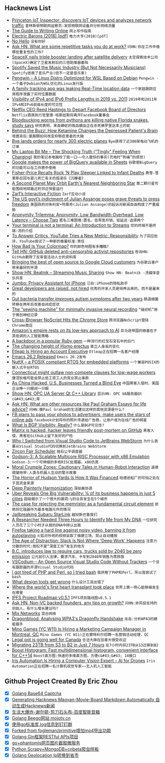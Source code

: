 ## Hacknews List


- [Princeton IoT Inspector: discovers IoT devices and analyzes network traffic](https://iot-inspector.princeton.edu/)  `普林斯顿物联网监察员:发现物联网设备并分析网络流量`
- [The Guide to Writing Online](https://www.perell.com/blog/the-ultimate-guide-to-writing-online)  `网上写作指南`
- [Electric Barons (2018) [pdf]](https://cryptome.org/2019/02/elbar.pdf)  `电力大亨(2018)[pdf]`
- [No Hello](http://www.nohello.com/)  `没有你好`
- [Ask HN: What are some repetitive tasks you do at work?](item?id=19647012)  `问HN:你在工作中做哪些重复性的工作?`
- [SpaceX nails triple booster landing after satellite delivery](https://www.bbc.com/news/av/science-environment-47903788/spacex-nails-triple-booster-landing-after-satellite-delivery)  `太空探索技术公司(SpaceX)确定了卫星发射后的三倍助推器着陆`
- [Spotify Saved the Music Industry (But Not Necessarily Musicians)](http://freakonomics.com/podcast/spotify/)  `Spotify拯救了音乐产业(但不一定是音乐家)`
- [Pengwin – A Linux Distro Optimized for WSL Based on Debian](https://github.com/WhitewaterFoundry/Pengwin)  `Pengwin -一个基于Debian为WSL优化的Linux发行版`
- [A family tracking app was leaking Real-Time location data](https://techcrunch.com/2019/03/23/family-tracking-location-leak/)  `一个家庭跟踪应用程序泄露了实时位置数据`
- [Visibility of IPv4 and IPv6 Prefix Lengths in 2019 vs. 2011](https://labs.ripe.net/Members/stephen_strowes/visibility-of-prefix-lengths-in-ipv4-and-ipv6)  `2019年和2011年IPv4和IPv6前缀长度的可见性`
- [Netflix CEO Reed Hastings to Depart Facebook Board of Directors](https://www.cnbc.com/2019/04/12/netflix-ceo-reed-hastings-to-depart-facebook-board-of-directors.html)  `Netflix首席执行官里德·哈斯廷斯将离开Facebook董事会`
- [Bloodsucking worms from pythons are killing native Florida snakes, study says](https://www.floridatoday.com/story/news/local/environment/2019/04/11/pythons-spread-parasite-florida-native-snakes/3435198002/)  `研究表明，来自蟒蛇的吸血蠕虫正在杀死佛罗里达本土的蛇`
- [Behind the Buzz: How Ketamine Changes the Depressed Patient&#39;s Brain](https://www.scientificamerican.com/article/behind-the-buzz-how-ketamine-changes-the-depressed-patients-brain/)  `喧嚣背后:氯胺酮如何改变抑郁症患者的大脑`
- [Bye lands orders for nearly 300 electric planes](https://www.aopa.org/news-and-media/all-news/2019/april/11/orders-for-eflyer-hit-300)  `Bye获得了近300架电动飞机的订单`
- [My Laptop Bit Me – The Shocking Truth (“Tingly” Feeling When Charging)](http://enclydion.blogspot.com/2012/04/my-laptop-bit-me-shocking-truth.html)  `我的笔记本电脑咬了我一口——令人震惊的事实(充电时“刺痛”的感觉)`
- [Google makes the power of BigQuery available in Sheets](https://techcrunch.com/2019/04/10/google-makes-the-power-of-bigquery-available-in-sheets/)  `谷歌使BigQuery的功能可以在工作表中使用`
- [Fisher-Price Recalls Rock ’N Play Sleeper Linked to Infant Deaths](https://www.nytimes.com/2019/04/12/business/fisher-price-rock-n-play-recall.html)  `费雪-普莱斯召回与婴儿死亡有关的摇滚乐《沉睡者》`
- [A Second Planet May Orbit Earth&#39;s Nearest Neighboring Star](https://www.scientificamerican.com/article/a-second-planet-may-orbit-earths-nearest-neighboring-star/)  `第二颗行星可能围绕地球最近的邻近恒星运行`
- [Zarf’s Interactive Fiction](https://www.eblong.com/zarf/if.html)  `Zarf互动小说`
- [The US govt’s indictment of Julian Assange poses grave threats to press freedom](https://theintercept.com/2019/04/11/the-u-s-governments-indictment-of-julian-assange-poses-grave-threats-to-press-freedoms/)  `美国政府对朱利安•阿桑奇(Julian Assange)的起诉对新闻自由构成了严重威胁`
- [Anonymity Trilemma: Anonymity, Low Bandwidth Overhead, Low Latency – Choose Two](https://freedom.cs.purdue.edu/anonymity/index.html)  `匿名三难困境:匿名，低带宽开销，低延迟-选择两个`
- [Your terminal is not a terminal: An Introduction to Streams](https://lucasfcosta.com/2019/04/07/streams-introduction.html)  `您的终端不是终端:流的介绍`
- [To Answer Critics, YouTube Tries a New Metric: Responsibility](https://www.bloomberg.com/news/articles/2019-04-11/to-answer-critics-youtube-tries-a-new-metric-responsibility)  `为了回应批评，YouTube尝试了一种新的衡量标准:责任`
- [How Bad Is Your Colormap?](https://jakevdp.github.io/blog/2014/10/16/how-bad-is-your-colormap/)  `你的颜色地图有多糟糕?`
- [Tell HN: GitHub deleted anti-censorship activist repositories](item?id=19645296)  `告诉HN: GitHub删除了反审查活动人士的资料库`
- [Bringing the best of open source to Google Cloud customers](https://cloud.google.com/blog/products/open-source/bringing-the-best-of-open-source-to-google-cloud-customers)  `为谷歌云客户带来最好的开源`
- [Show HN: Beatnik – Streaming Music Sharing](https://www.beatnikapp.com)  `Show HN: Beatnik -流媒体音乐共享`
- [Jumbo: Privacy Assistant for iPhone](https://www.jumboprivacy.com/)  `江伯:iPhone的隐私助手`
- [Great developers are raised, not hired](https://sizovs.net/2019/04/10/the-best-developers-are-raised-not-hired/)  `优秀的开发人员是培养出来的，而不是雇来的`
- [Gut bacteria transfer improves autism symptoms after two years](https://www.nature.com/articles/s41598-019-42183-0)  `肠道细菌转移在两年后改善自闭症症状`
- [The “sewing machine” for minimally invasive neural recording](https://www.biorxiv.org/content/10.1101/578542v1.full)  `“缝纫机”用于微创神经记录`
- [Cross-Browser NoScript Hits the Chrome Store](https://hackademix.net/2019/04/12/cross-browser-noscript-hits-the-chrome-store/)  `跨浏览器NoScript登陆Chrome商店`
- [Amazon&#39;s empire rests on its low-key approach to AI](https://www.economist.com/business/2019/04/13/amazons-empire-rests-on-its-low-key-approach-to-ai)  `亚马逊帝国的根基在于其低调的人工智能策略`
- [A backdoor in a popular Ruby gem](https://lwn.net/SubscriberLink/785386/7792816b5e552e7e/)  `一种流行的红宝石宝石中的后门`
- [The changing height of Homo erectus](http://johnhawks.net/weblog/reviews/erectus/changing-height-homo-erectus-2010.html)  `直立人身高的变化`
- [Etleap Is Hiring an Account Executive](item?id=19649246)  `Etleap正在招聘一名客户经理`
- [Emacs 26.2 Released](https://lists.gnu.org/archive/html/emacs-devel/2019-04/msg00503.html)  `Emacs 26.2发布`
- [NuttX – a POSIX compliant RTOS for embedded platforms](http://nuttx.org/)  `一个兼容POSIX的嵌入式平台RTOS`
- [Connecticut might outlaw non-compete clauses for low-wage workers](https://www.ctpost.com/politics/article/CT-moves-to-help-low-paid-workers-hurt-by-13745423.php)  `康涅狄格可能会禁止低工资工人的竞业禁止条款`
- [As China Hacked, U.S. Businesses Turned a Blind Eye](https://www.npr.org/2019/04/12/711779130/as-china-hacked-u-s-businesses-turned-a-blind-eye)  `中国黑客入侵时，美国企业睁一只眼闭一只眼`
- [Show HN: OPC UA Server Qt C&#43;&#43; Library](https://github.com/juangburgos/QUaServer)  `显示HN: OPC UA服务器Qt c&#43;&#43;库`
- [Ask HN: What are other resources like Paul Graham Essays for life advice?](item?id=19650044)  `问HN:像Paul Graham的生活建议这样的其他资源是什么?`
- [FB plans to pass your photos to advertisers, make users the stars of online ads](https://www.telegraph.co.uk/technology/2019/04/09/facebook-plans-pass-photographs-advertisers-make-users-stars/)  `facebook计划将你的照片传递给广告商，让用户成为在线广告的明星`
- [What Is BGP Visibility, Really?](https://blog.thousandeyes.com/what-is-bgp-visibility-really/)  `什么是BGP可见性?`
- [Matrix is hacked, hacker leaves friendly post-mortem on GitHub](https://twitter.com/SteveD3/status/1116615320448356353)  `黑客入侵，黑客在GitHub上留下友好的尸检`
- [Why I Switched from Visual Studio Code to JetBrains WebStorm](https://www.mokkapps.de/blog/why-i-switched-from-vscode-to-webstorm/)  `为什么我要从Visual Studio代码切换到JetBrains WebStorm`
- [Zircon Fair Scheduler](https://fuchsia.googlesource.com/fuchsia/&#43;/refs/heads/master/zircon/docs/fair_scheduler.md)  `锆石公平调度器`
- [Godson-3: A Scalable Multicore RISC Processor with x86 Emulation](https://www.computer.org/csdl/magazine/mi/2009/02/mmi2009020017/13rRUwvBy5P)  `Godson-3:一个可伸缩的多核RISC处理器，x86仿真`
- [Moral Crumple Zones: Cautionary Tales in Human-Robot Interaction](https://papers.ssrn.com/sol3/papers.cfm?abstract_id=2757236)  `道德褶皱地带:人类与机器人互动的警示故事`
- [The Horror of Hudson Yards Is How It Was Financed](https://www.citylab.com/equity/2019/04/hudson-yards-financing-eb5-investor-visa-program-immigration/586897/)  `哈德逊船厂的可怕之处在于其资金来源`
- [Deep Painterly Harmonization](https://arxiv.org/abs/1804.03189)  `深绘画协调`
- [Uber Reveals One Big Vulnerability: ¼ of its business happens in just 5 cities](https://slate.com/business/2019/04/uber-ipo-nyc-london-risks.html)  `超级揭示了一个很大的漏洞:¼的业务发生在5个城市`
- [The case for rejecting the memristor as a fundamental circuit element](https://www.nature.com/articles/s41598-018-29394-7)  `拒绝将忆阻器作为基本电路元件的情况`
- [Jailbreaking Subaru StarLink](https://github.com/sgayou/subaru-starlink-research/blob/master/doc/README.md)  `越狱斯巴鲁我们`
- [A Researcher Needed Three Hours to Identify Me from My DNA](https://www.bloomberg.com/news/articles/2019-04-12/a-researcher-needed-three-hours-to-identify-me-from-my-dna)  `一位研究人员花了三个小时才从我的DNA中辨认出我`
- [Firefox taking a hard line against noisy video, banning it from autoplaying](https://arstechnica.com/gadgets/2019/02/firefox-to-block-noisy-autoplaying-video-in-next-release/)  `火狐对吵闹的视频采取了强硬立场，禁止自动播放`
- [The Age of Distraction: Slack Is Not Where &#39;Deep Work&#39; Happens](https://blog.nuclino.com/slack-is-not-where-deep-work-happens)  `注意力分散的时代:放松不是“深度工作”发生的地方`
- [B.C. introduces law to require cars, trucks sold by 2040 be zero emission](https://www.cbc.ca/news/canada/british-columbia/b-c-introduces-law-to-require-cars-trucks-sold-by-2040-be-zero-emission-1.5093110)  `公元前引入法律，要求汽车、卡车到2040年销售为零排放`
- [VSCodium – An Open Source Visual Studio Code Without Trackers](https://www.fossmint.com/vscodium-clone-of-visual-studio-code-for-linux/)  `一个没有跟踪器的开源Visual Studio代码`
- [I got tired of PHP and Perl, so I tried bash](https://github.com/nerdgeneration/www.sh)  `我厌倦了PHP和Perl，所以我尝试了bash`
- [What design tools get wrong](https://kilianvalkhof.com/2019/design/what-design-tools-get-wrong/)  `什么设计工具出错了`
- [Where the world&#39;s first heart transplant took place](http://www.bbc.com/travel/story/20190410-cape-towns-inspiring-medical-marvel)  `世界上第一例心脏移植发生在哪里`
- [IPFS Project Roadmap v0.5.1](https://github.com/ipfs/roadmap#2019-epics)  `IPFS项目路线图v0.5.1`
- [Ask HN: Non-VC backed founders, any tips on growth?](item?id=19645363)  `问HN:非风投支持的创始人，有什么增长建议吗?`
- [Mix Networks](https://katzenpost.mixnetworks.org/docs/mixnet_academy/syllabus.html)  `混合网络`
- [Dragonblood: Analysing WPA3&#39;s Dragonfly Handshake](https://wpa3.mathyvanhoef.com/)  `龙血:分析WPA3的蜻蜓握手`
- [Mino Games (YC W11) Is Hiring a Marketing Campaign Manager in Montreal, QC](https://mino-games.workable.com/j/86BB14E5CE)  `Mino Games (YC W11)正在蒙特利尔招聘一名营销活动经理，QC`
- [Legal pot is going well for Canada](https://www.reuters.com/article/us-canada-politics-marijuana/canadas-trudeau-isnt-talking-about-it-but-legal-pot-is-going-well-idUSKCN1RO1ZT)  `合法大麻在加拿大很受欢迎`
- [Migrating 23TB from S3 to B2 in Just 7 Hours](https://nodecraft.com/blog/development/migrating-23tb-from-s3-to-b2-in-just-7-hours)  `在7小时内将23TB从S3迁移到B2`
- [Boost Histogram: Fast multidimensional histogram, convenient interface for C&#43;&#43;14](https://github.com/boostorg/histogram#histogram)  `Boost直方图:快速的多维直方图，方便c&#43;&#43; 14接口`
- [Iris Automation Is Hiring a Computer Vision Expert – AI for Drones](http://www.irisonboard.com/careers/)  `Iris Automation正在招聘一名计算机视觉专家——无人机人工智能`

## Github Project Created By Eric Zhou

- [x] [Golang Base64 Captcha](https://github.com/mojocn/base64Captcha)
- [x] [Generating Hacknews Maoyan-Movie-Board Markdown Automatically 自动生成Hacknews新闻](https://github.com/dejavuzhou/md-genie)
- [x] [生活大爆炸-谢尔顿-剪刀石头布-百度智能音箱](https://github.com/mojocn/dueros-bang-game)
- [x] [Golang Beego网站 mojotv.cn](https://github.com/mojocn/www.mojotv.cn)
- [x] [使用go标准库,log信息到钉钉群](https://github.com/mojocn/dooger)
- [x] [Forked from fogleman/primitive增加mp4导出功能](https://github.com/mojocn/primitive)
- [x] [Golang Gin框架RESTful APIs项目](https://github.com/JJJJJJJerk/ezier-golang-web-api-framework)
- [x] [go+phantomjs网页图片截取微服务](https://github.com/mojocn/screen_shot)
- [x] [Python Scrapy+MongoDB+cnbeta爬虫样板](https://github.com/mojocn/scrapy_mongodb_boilerplate_cnbeta)
- [x] [Golang Geolocation Ip转换到省市](https://github.com/mojocn/ip2location)